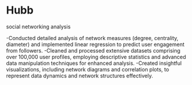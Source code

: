 # Hubb

social networking analysis 

-Conducted detailed analysis of network measures (degree, centrality, diameter) and implemented linear regression to predict user engagement from followers.
-Cleaned and processed extensive datasets comprising over 100,000 user profiles, employing descriptive statistics and advanced data manipulation techniques for enhanced analysis.
-Created insightful visualizations, including network diagrams and correlation plots, to represent data dynamics and network structures effectively.


